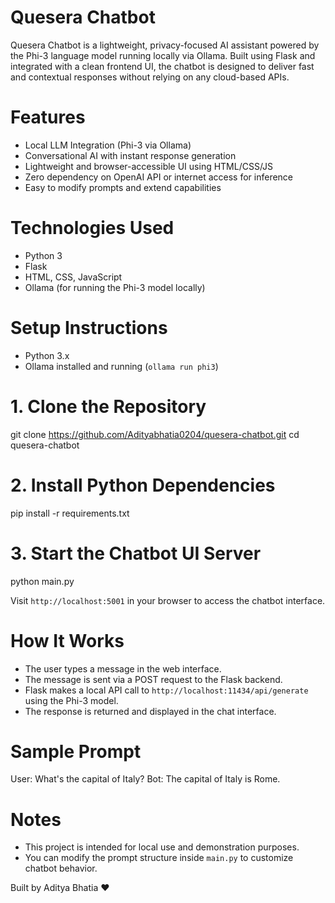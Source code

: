 # Quesera Chatbot

Quesera Chatbot is a lightweight, privacy-focused AI assistant powered by the Phi-3 language model running locally via Ollama. Built using Flask and integrated with a clean frontend UI, the chatbot is designed to deliver fast and contextual responses without relying on any cloud-based APIs.

# Features

* Local LLM Integration (Phi-3 via Ollama)
* Conversational AI with instant response generation
* Lightweight and browser-accessible UI using HTML/CSS/JS
* Zero dependency on OpenAI API or internet access for inference
* Easy to modify prompts and extend capabilities

# Technologies Used

* Python 3
* Flask
* HTML, CSS, JavaScript
* Ollama (for running the Phi-3 model locally)

# Setup Instructions

* Python 3.x
* Ollama installed and running (`ollama run phi3`)

# 1. Clone the Repository

git clone https://github.com/Adityabhatia0204/quesera-chatbot.git
cd quesera-chatbot

# 2. Install Python Dependencies

pip install -r requirements.txt

# 3. Start the Chatbot UI Server

python main.py

Visit `http://localhost:5001` in your browser to access the chatbot interface.

# How It Works

* The user types a message in the web interface.
* The message is sent via a POST request to the Flask backend.
* Flask makes a local API call to `http://localhost:11434/api/generate` using the Phi-3 model.
* The response is returned and displayed in the chat interface.


# Sample Prompt

User: What's the capital of Italy?
Bot: The capital of Italy is Rome.

# Notes

* This project is intended for local use and demonstration purposes.
* You can modify the prompt structure inside `main.py` to customize chatbot behavior.


Built by Aditya Bhatia ❤️
